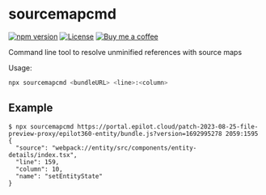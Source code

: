 # sourcemapcmd

[![npm version](https://img.shields.io/npm/v/sourcemapcmd.svg)](https://www.npmjs.com/package/sourcemapcmd)
[![License](http://img.shields.io/:license-mit-blue.svg)](https://github.com/anttiviljami/sourcemapcmd/blob/master/LICENSE)
[![Buy me a coffee](https://img.shields.io/badge/donate-buy%20me%20a%20coffee-orange)](https://buymeacoff.ee/anttiviljami)

Command line tool to resolve unminified references with source maps

Usage:

```sh
npx sourcemapcmd <bundleURL> <line>:<column>
```

## Example

```
$ npx sourcemapcmd https://portal.epilot.cloud/patch-2023-08-25-file-preview-proxy/epilot360-entity/bundle.js?version=1692995278 2059:1595
{
  "source": "webpack://entity/src/components/entity-details/index.tsx",
  "line": 159,
  "column": 10,
  "name": "setEntityState"
}
```
